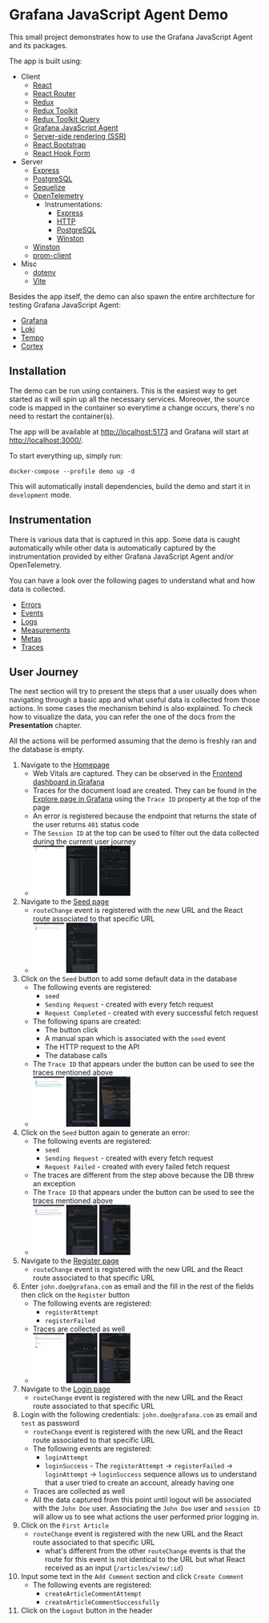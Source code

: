 # Grafana JavaScript Agent Demo

This small project demonstrates how to use the Grafana JavaScript Agent and its packages.

The app is built using:

- Client
  - [React](https://reactjs.org/)
  - [React Router](https://reactrouter.com/en/main)
  - [Redux](https://redux.js.org/)
  - [Redux Toolkit](https://redux-toolkit.js.org/)
  - [Redux Toolkit Query](https://redux-toolkit.js.org/rtk-query/overview)
  - [Grafana JavaScript Agent](https://github.com/grafana/grafana-javascript-agent)
  - [Server-side rendering (SSR)](https://reactjs.org/docs/react-dom-server.html)
  - [React Bootstrap](https://react-bootstrap.github.io/)
  - [React Hook Form](https://react-hook-form.com/)
- Server
  - [Express](https://expressjs.com/)
  - [PostgreSQL](https://www.postgresql.org/)
  - [Sequelize](https://sequelize.org/)
  - [OpenTelemetry](https://opentelemetry.io/docs/instrumentation/js/)
    - Instrumentations:
      - [Express](https://www.npmjs.com/package/@opentelemetry/instrumentation-express)
      - [HTTP](https://www.npmjs.com/package/@opentelemetry/instrumentation-http)
      - [PostgreSQL](https://www.npmjs.com/package/@opentelemetry/instrumentation-pg)
      - [Winston](https://www.npmjs.com/package/@opentelemetry/instrumentation-winston)
  - [Winston](https://github.com/winstonjs/winston)
  - [prom-client](https://github.com/siimon/prom-client)
- Misc
  - [dotenv](https://github.com/motdotla/dotenv)
  - [Vite](https://vitejs.dev/)

Besides the app itself, the demo can also spawn the entire architecture for testing Grafana JavaScript Agent:

- [Grafana](https://grafana.com/oss/grafana/)
- [Loki](https://grafana.com/oss/loki/)
- [Tempo](https://grafana.com/oss/tempo/)
- [Cortex](https://cortexmetrics.io/)

## Installation

The demo can be run using containers. This is the easiest way to get started as it will spin up all the necessary
services. Moreover, the source code is mapped in the container so everytime a change occurs, there's no need to restart
the container(s).

The app will be available at [http://localhost:5173](http://localhost:5173) and Grafana will start at [http://localhost:3000/](http://localhost:3000/).

To start everything up, simply run:

```shell
docker-compose --profile demo up -d
```

This will automatically install dependencies, build the demo and start it in `development` mode.

## Instrumentation

There is various data that is captured in this app. Some data is caught automatically while other data is automatically
captured by the instrumentation provided by either Grafana JavaScript Agent and/or OpenTelemetry.

You can have a look over the following pages to understand what and how data is collected.

- [Errors](docs/features/errors.md)
- [Events](docs/features/events.md)
- [Logs](docs/features/logs.md)
- [Measurements](docs/features/measurements.md)
- [Metas](docs/features/metas.md)
- [Traces](docs/features/traces.md)

## User Journey

The next section will try to present the steps that a user usually does when navigating through a basic app and what
useful data is collected from those actions. In some cases the mechanism behind is also explained. To check how to
visualize the data, you can refer the one of the docs from the **Presentation** chapter.

All the actions will be performed assuming that the demo is freshly ran and the database is empty.

1. Navigate to the [Homepage](http://localhost:5173/)
   - Web Vitals are captured. They can be observed in the
     [Frontend dashboard in Grafana](http://localhost:3000/dashboards?query=Frontend)
   - Traces for the document load are created. They can be found in the
     [Explore page in Grafana](http://localhost:3000/explore) using the `Trace ID` property at the top of the page
   - An error is registered because the endpoint that returns the state of the user returns `401` status code
   - The `Session ID` at the top can be used to filter out the data collected during the current user journey
   - [<img src="docs/assets/userJourney/homepage.png" alt="Homepage" height="100" />](docs/assets/userJourney/homepage.png)
     [<img src="docs/assets/userJourney/homepageTraces.png" alt="Homepage traces" height="100" />](docs/assets/userJourney/homepageTraces.png)
     [<img src="docs/assets/userJourney/homepageWebVitals.png" alt="Homepage Web Vitals" height="100" />](docs/assets/userJourney/homepageWebvitals.png)
1. Navigate to the [Seed page](http://localhost:5173/seed)
   - `routeChange` event is registered with the new URL and the React route associated to that specific URL
   - [<img src="docs/assets/userJourney/seed.png" alt="Seed page" height="100" />](docs/assets/userJourney/seed.png)
     [<img src="docs/assets/userJourney/seedEvents.png" alt="Seed page" height="100" />](docs/assets/userJourney/seedEvents.png)
1. Click on the `Seed` button to add some default data in the database
   - The following events are registered:
     - `seed`
     - `Sending Request` - created with every fetch request
     - `Request Completed` - created with every successful fetch request
   - The following spans are created:
     - The button click
     - A manual span which is associated with the `seed` event
     - The HTTP request to the API
     - The database calls
   - The `Trace ID` that appears under the button can be used to see the traces mentioned above
   - [<img src="docs/assets/userJourney/seedSuccess.png" alt="Seed page with successful run" height="100" />](docs/assets/userJourney/seedSuccess.png)
     [<img src="docs/assets/userJourney/seedSuccessEvents.png" alt="Events for Seed page with successfull run" height="100" />](docs/assets/userJourney/seedSuccessEvents.png)<!-- markdownlint-disable-line MD013 -->
     [<img src="docs/assets/userJourney/seedSuccessTraces.png" alt="Traces for Seed page with successfull run" height="100" />](docs/assets/userJourney/seedSuccessTraces.png)<!-- markdownlint-disable-line MD013 -->
1. Click on the `Seed` button again to generate an error:
   - The following events are registered:
     - `seed`
     - `Sending Request` - created with every fetch request
     - `Request Failed` - created with every failed fetch request
   - The traces are different from the step above because the DB threw an exception
   - The `Trace ID` that appears under the button can be used to see the traces mentioned above
   - [<img src="docs/assets/userJourney/seedError.png" alt="Seed page with error run" height="100" />](docs/assets/userJourney/seedError.png)
     [<img src="docs/assets/userJourney/seedErrorEvents.png" alt="Events for Seed page with error run" height="100" />](docs/assets/userJourney/seedErrorEvents.png)
     [<img src="docs/assets/userJourney/seedErrorTraces.png" alt="Traces for Seed page with error run" height="100" />](docs/assets/userJourney/seedErrorTraces.png)
1. Navigate to the [Register page](http://localhost:5173/auth/register)
   - `routeChange` event is registered with the new URL and the React route associated to that specific URL
1. Enter `john.doe@grafana.com` as email and the fill in the rest of the fields then click on the `Register` button
   - The following events are registered:
     - `registerAttempt`
     - `registerFailed`
   - Traces are collected as well
   - [<img src="docs/assets/userJourney/registerError.png" alt="Register page with error" height="100" />](docs/assets/userJourney/registerError.png)
     [<img src="docs/assets/userJourney/registerErrorEvents.png" alt="Events for Register page with error" height="100" />](docs/assets/userJourney/registerErrorEvents.png)
     [<img src="docs/assets/userJourney/registerErrorTraces.png" alt="Traces for Register page with error" height="100" />](docs/assets/userJourney/registerErrorTraces.png)
1. Navigate to the [Login page](http://localhost:5173/auth/login)
   - `routeChange` event is registered with the new URL and the React route associated to that specific URL
1. Login with the following credentials: `john.doe@grafana.com` as email and `test` as password
   - `routeChange` event is registered with the new URL and the React route associated to that specific URL
   - The following events are registered:
     - `loginAttempt`
     - `loginSuccess` - The `registerAttempt` -> `registerFailed` -> `loginAttempt` -> `loginSuccess` sequence allows us
       to understand that a user tried to create an account, already having one
   - Traces are collected as well
   - All the data captured from this point until logout will be associated with the `John Doe` user. Associating the
     `John Doe` user and `session ID` will allow us to see what actions the user performed prior logging in.
1. Click on the `First Article`
   - `routeChange` event is registered with the new URL and the React route associated to that specific URL
     - what's different from the other `routeChange` events is that the route for this event is not identical to the URL
       but what React received as an input (`/articles/view/:id`)
1. Input some text in the `Add Comment` section and click `Create Comment`
   - The following events are registered:
     - `createArticleCommentAttempt`
     - `createArticleCommentSuccessfully`
1. Click on the `Logout` button in the header

